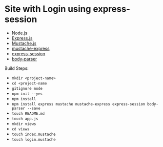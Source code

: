 # Site with Login using express-session

- Node.js
- [Express.js](https://www.npmjs.com/package/express)
- [Mustache.js](https://www.npmjs.com/package/mustache)
- [mustache-express](https://www.npmjs.com/package/mustache-express)
- [express-session](https://www.npmjs.com/package/express-session)
- [body-parser](https://www.npmjs.com/package/body-parser)

Build Steps:
- `mkdir <project-name>`
- `cd <project-name`
- `gitignore node`
- `npm init --yes`
- `npm install`
- `npm install express mustache mustache-express express-session body-parser --save`
- `touch README.md`
- `touch app.js`
- `mkdir views`
- `cd views`
- `touch index.mustache`
- `touch login.mustache`
